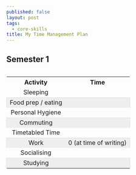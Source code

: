 ```yaml
---
published: false
layout: post
tags:
  - core-skills
title: My Time Management Plan
---
```

## Semester 1
<div style="overflow: auto; overflow-y: hidden">
<table cellpadding="15" cellspacing="10" style="text-align: center;">
<tbody>
<tr>
<th>Activity</th>
<th>Time</th>
</tr>
<tr>
<td>Sleeping</td>
<td></td>
</tr>
<tr style="border-top: 1px solid #ddd; border-left: 1px solid #ddd; border-right: 1px solid #ddd; background-color: #eee;}">
<td>Food prep / eating</td>
<td></td>
</tr>
<tr>
<td>Personal Hygiene</td>
<td></td>
</tr>
<tr style="border-top: 1px solid #ddd; border-left: 1px solid #ddd; border-right: 1px solid #ddd; background-color: #eee;}">
<td>Commuting</td>
<td></td>
</tr>
<tr>
<td>Timetabled Time</td>
<td></td>
</tr>
<tr style="border-top: 1px solid #ddd; border-left: 1px solid #ddd; border-right: 1px solid #ddd; background-color: #eee;}">
<td>Work</td>
<td>0 (at time of writing)</td>
</tr>
<tr>
<td>Socialising</td>
<td></td>
</tr>
<tr style="border-top: 1px solid #ddd; border-left: 1px solid #ddd; border-right: 1px solid #ddd; background-color: #eee;}">
<td>Studying</td>
<td></td>
</tr>
</tbody>
</table>
</div>
<!--more-->
<br>